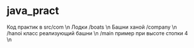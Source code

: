 # java_pract
Код практик в src/com \n
Лодки /boats \n
Башни ханой /company \n
  /hanoi класс реализующий башни \n
  /main пример при высоте стопки 4 \n
